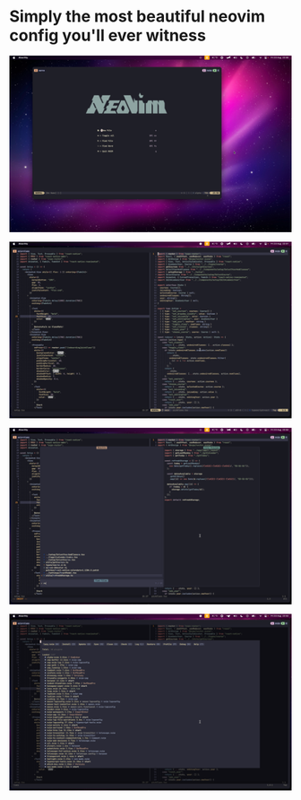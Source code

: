 # Simply the most beautiful neovim config you'll ever witness

![Alpha](./screenshots/alpha.png)

![files](./screenshots/files.png)

![Telescope](./screenshots/telescope.png)

![Lazy](./screenshots/lazy.png)
